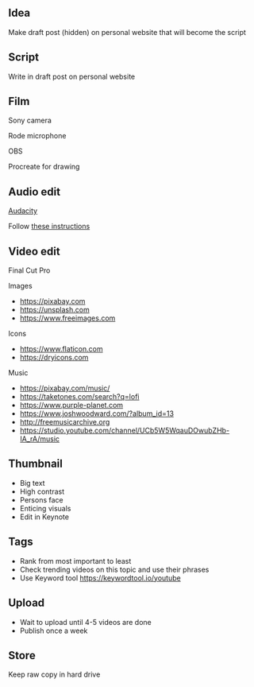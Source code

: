 ## Idea

Make draft post (hidden) on personal website that will become the script

## Script

Write in draft post on personal website

## Film

Sony camera

Rode microphone

OBS

Procreate for drawing

## Audio edit

[Audacity](https://www.audacityteam.org)

Follow [these instructions](https://www.youtube.com/watch?v=Rj7sbBng-T8&t=1s)

## Video edit

Final Cut Pro

Images

- https://pixabay.com
- https://unsplash.com
- https://www.freeimages.com

Icons

- https://www.flaticon.com
- https://dryicons.com

Music

- https://pixabay.com/music/
- https://taketones.com/search?q=lofi
- https://www.purple-planet.com
- https://www.joshwoodward.com/?album_id=13
- http://freemusicarchive.org
- https://studio.youtube.com/channel/UCb5W5WqauDOwubZHb-IA_rA/music

## Thumbnail

- Big text
- High contrast
- Persons face
- Enticing visuals
- Edit in Keynote

## Tags

- Rank from most important to least
- Check trending videos on this topic and use their phrases
- Use Keyword tool https://keywordtool.io/youtube

## Upload

- Wait to upload until 4-5 videos are done
- Publish once a week

## Store

Keep raw copy in hard drive

